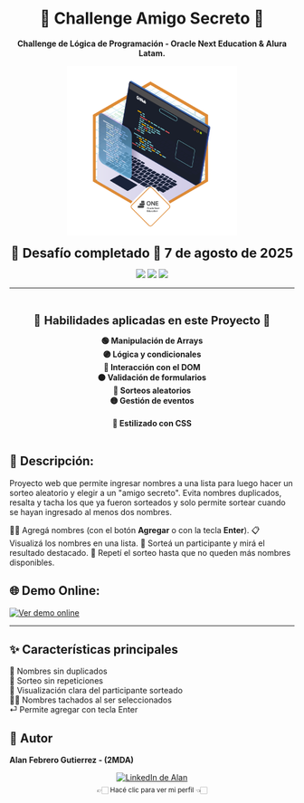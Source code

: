 <h1 align="center"> 🎲 Challenge Amigo Secreto 🎁</h1>


<p align="center"><strong>Challenge de Lógica de Programación - Oracle Next Education & Alura Latam.</strong> </p>

<p align="center"> <img src="assets/insignia.png" width="300" alt="Insignia Alura ONE"/> </p>

<p align="center">
  <span style="font-size:23px;"><strong>🦾 Desafío completado 📅 7 de agosto de 2025</strong></span>
</p>


<p align="center">
  <img src="https://img.shields.io/badge/-JavaScript-F7DF1E?style=flat-square&logo=javascript&logoColor=black" />
  <img src="https://img.shields.io/badge/-HTML5-E34F26?style=flat-square&logo=html5&logoColor=white" />
  <img src="https://img.shields.io/badge/-CSS3-1572B6?style=flat-square&logo=css3" />
</p>


--- 
<br>




<p align="center">
  <span style="font-size:20px;">🚀 <strong>Habilidades aplicadas en este Proyecto 📍 </strong></span>
</p>

<p align="center">
  <b>
    <span style="display:inline-block;width: 260px;">🟢 Manipulación de Arrays</span>
    <span style="display:inline-block;width: 260px;">🟣 Lógica y condicionales</span>
    <span style="display:inline-block;width: 260px;">🔵 Interacción con el DOM</span><br>
    <span style="display:inline-block;width: 260px;">🟠 Validación de formularios</span>
    <span style="display:inline-block;width: 260px;">🎲 Sorteos aleatorios</span>
    <span style="display:inline-block;width: 260px;">🟡 Gestión de eventos</span><br>
    <span style="display:inline-block;width: 260px;"></span>
    <span style="display:inline-block;width: 260px;">🎨 Estilizado con CSS</span>
    <span style="display:inline-block;width: 260px;"></span>
  </b>
</p>

## 📝 Descripción:

Proyecto web que permite ingresar nombres a una lista para luego hacer un sorteo aleatorio y elegir a un "amigo secreto". Evita nombres duplicados, resalta y tacha los que ya fueron sorteados y solo permite sortear cuando se hayan ingresado al menos dos nombres.

✍🏻 Agregá nombres (con el botón **Agregar** o con la tecla **Enter**).
📋 Visualizá los nombres en una lista.
🎲 Sorteá un participante y mirá el resultado destacado.
🔁 Repetí el sorteo hasta que no queden más nombres disponibles.


## 🌐 Demo Online:

<p align="left">
  <a href="https://alanfebrerogutierrez.github.io/Challenge-Amigo-Secreto/" target="_blank">
    <img src="https://img.shields.io/badge/Ver%20demo%20online-ff67cf?style=for-the-badge&logo=firefox-browser&logoColor=white" alt="Ver demo online">
  </a>
</p>

---


## ✨ Características principales

🧩 Nombres sin duplicados<br>
🔁 Sorteo sin repeticiones<br>
👀 Visualización clara del participante sorteado<br>
✍🏻 Nombres tachados al ser seleccionados<br>
⏎ Permite agregar con tecla Enter

## 👤 Autor

**Alan Febrero Gutierrez - (2MDA)**

<p align="center">
  <a href="https://www.linkedin.com/in/alanfebrerogutierrez/" target="_blank">
    <img src="https://img.shields.io/badge/Ir%20a%20mi%20LinkedIn-0A66C2?style=for-the-badge&logo=linkedin&logoColor=white" alt="LinkedIn de Alan" />
  </a>
  <br>
  <sub>👉🏻 Hacé clic para ver mi perfil 👈🏻</sub>
</p>